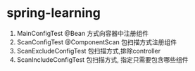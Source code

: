 # spring-learning
 
1. MainConfigTest @Bean 方式向容器中注册组件
2. ScanConfigTest @ComponentScan 包扫描方式注册组件
3. ScanExcludeConfigTest 包扫描方式,排除controller
4. ScanIncludeConfigTest 包扫描方式, 指定只需要包含哪些组件
